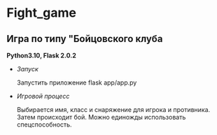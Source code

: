 # Fight_game
## Игра по типу "Бойцовского клуба

**Python3.10, Flask 2.0.2**
  
- *Запуск*
    
  Запустить приложение flask app/app.py

- *Игровой процесс*
  
  Выбирается имя, класс и снаряжение для игрока и противника. Затем происходит бой. Можно единожды использовать спецспособность.
    
